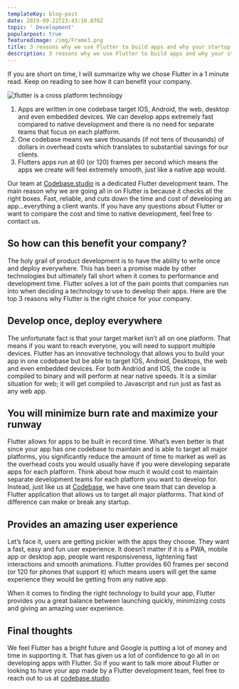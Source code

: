```yaml
---
templateKey: blog-post
date: 2019-09-22T23:43:16.878Z
topic: ' Development'
popularpost: true
featuredimage: /img/Frame3.png
title: 3 reasons why we use Flutter to build apps and why your startup should too
description: 3 reasons why we use Flutter to build apps and why your startup should too
---
```

If you are short on time, I will summarize why we chose Flutter in a 1 minute read. Keep on reading to see how it can benefit your company.

![flutter is a cross platform technology](/img/flutter-is-a-cross-platform-technology.png "flutter outputs apps for all major platforms")

1. Apps are written in one codebase target IOS, Android, the web, desktop and even embedded devices. We can develop apps extremely fast compared to native development and there is no need for separate teams that focus on each platform.
2. One codebase means we save thousands (if not tens of thousands) of dollars in overhead costs which translates to substantial savings for our clients.
3. Flutters apps run at 60 (or 120) frames per second which means the apps we create will feel extremely smooth, just like a native app would.

Our team at [Codebase.studio](codebase.studio) is a dedicated Flutter development team. The main reason why we are going all in on Flutter is because it checks all the right boxes. Fast, reliable, and cuts down the time and cost of developing an app…everything a client wants. If you have any questions about Flutter or want to compare the cost and time to native development, feel free to contact us.

## So how can this benefit your company?

The holy grail of product development is to have the ability to write once and deploy everywhere. This has been a promise made by other technologies but ultimately fall short when it comes to performance and development time. Flutter solves a lot of the pain points that companies run into when deciding a technology to use to develop their apps. Here are the top 3 reasons why Flutter is the right choice for your company.

## Develop once, deploy everywhere

The unfortunate fact is that your target market isn’t all on one platform. That means if you want to reach everyone, you will need to support multiple devices. Flutter has an innovative technology that allows you to build your app in one codebase but be able to target IOS, Android, Desktops, the web and even embedded devices. For both Andriod and IOS, the code is compiled to binary and will perform at near native speeds. It is a similar situation for web; it will get compiled to Javascript and run just as fast as any web app.

## You will minimize burn rate and maximize your runway

Flutter allows for apps to be built in record time. What’s even better is that since your app has one codebase to maintain and is able to target all major platforms, you significantly reduce the amount of time to market as well as the overhead costs you would usually have if you were developing separate apps for each platform. Think about how much it would cost to maintain separate development teams for each platform you want to develop for. Instead, just like us at [Codebase](codebase.studio), we have one team that can develop a Flutter application that allows us to target all major platforms. That kind of difference can make or break any startup.

## Provides an amazing user experience

Let’s face it, users are getting pickier with the apps they choose. They want a fast, easy and fun user experience. It doesn’t matter if it is a PWA, mobile app or desktop app, people want responsiveness, lightening fast interactions and smooth animations. Flutter provides 60 frames per second (or 120 for phones that support it) which means users will get the same experience they would be getting from any native app.

When it comes to finding the right technology to build your app, Flutter provides you a great balance between launching quickly, minimizing costs and giving an amazing user experience.

## Final thoughts

We feel Flutter has a bright future and Google is putting a lot of money and time in supporting it. That has given us a lot of confidence to go all in on developing apps with Flutter. So if you want to talk more about Flutter or looking to have your app made by a Flutter development team, feel free to reach out to us at [codebase.studio](codebase.studio).
